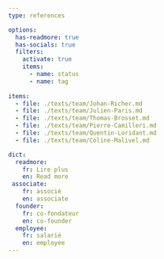 ```yaml
---
type: references

options:
  has-readmore: true
  has-socials: true
  filters: 
    activate: true
    items: 
      - name: status
      - name: tag
    
items:
  - file: ./texts/team/Johan-Richer.md
  - file: ./texts/team/Julien-Paris.md
  - file: ./texts/team/Thomas-Brosset.md
  - file: ./texts/team/Pierre-Camilleri.md
  - file: ./texts/team/Quentin-Loridant.md
  - file: ./texts/team/Coline-Malivel.md

dict:
  readmore:
    fr: Lire plus
    en: Read more
 associate:
    fr: associé
    en: associate
  founder:
    fr: co-fondateur
    en: co-founder
  employee:
    fr: salarié
    en: employee
---
```

